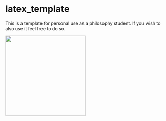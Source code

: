 # latex_template

This is a template for personal use as a philosophy student. If you wish to also use it feel free to do so.


<img src="https://upload.wikimedia.org/wikipedia/commons/4/43/Immanuel_Kant_%28painted_portrait%29.jpg" width="250">
